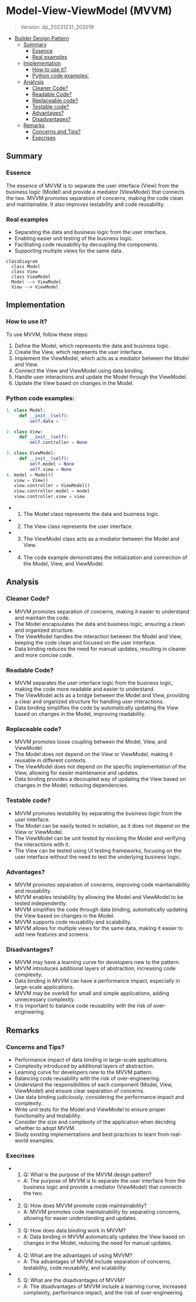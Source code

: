 
# Model-View-ViewModel (MVVM)
> Version: dp_20231231_202019

- [Builder Design Pattern](#builder-design-pattern)
   * [Summary](#summary)
      + [Essence](#essence)
      + [Real examples](#real-examples)
   * [Implementation](#implementation)
      + [How to use it?](#how-to-use-it)
      + [Python code examples:](#python-code-examples)
   * [Analysis](#analysis)
      + [Cleaner Code?](#cleaner-code)
      + [Readable Code?](#readable-code)
      + [Replaceable code?](#replaceable-code)
      + [Testable code?](#testable-code)
      + [Advantages?](#advantages)
      + [Disadvantages?](#disadvantages)
   * [Remarks](#remarks)
      + [Concerns and Tips?](#concerns-and-tips)
      + [Execrises](#execrises)

## Summary

### Essence
The essence of MVVM is to separate the user interface (View) from the business logic (Model) and provide a mediator (ViewModel) that connects the two. MVVM promotes separation of concerns, making the code clean and maintainable. It also improves testability and code reusability.

### Real examples

- Separating the data and business logic from the user interface.
- Enabling easier unit testing of the business logic.
- Facilitating code reusability by decoupling the components.
- Supporting multiple views for the same data.


```mermaid
classDiagram
  class Model
  class View
  class ViewModel
  Model --> ViewModel
  View --> ViewModel
```

## Implementation
### How to use it?
To use MVVM, follow these steps:
1. Define the Model, which represents the data and business logic.
2. Create the View, which represents the user interface.
3. Implement the ViewModel, which acts as a mediator between the Model and View.
4. Connect the View and ViewModel using data binding.
5. Handle user interactions and update the Model through the ViewModel.
6. Update the View based on changes in the Model.

### Python code examples:
```python
1. class Model:
     def __init__(self):
         self.data = ''

2. class View:
     def __init__(self):
         self.controller = None

3. class ViewModel:
     def __init__(self):
         self.model = None
         self.view = None
4. model = Model()
   view = View()
   view.controller = ViewModel()
   view.controller.model = model
   view.controller.view = view
```

- 1. The Model class represents the data and business logic.
- 2. The View class represents the user interface.
- 3. The ViewModel class acts as a mediator between the Model and View.
- 4. The code example demonstrates the initialization and connection of the Model, View, and ViewModel.   


## Analysis
### Cleaner Code?

- MVVM promotes separation of concerns, making it easier to understand and maintain the code.
- The Model encapsulates the data and business logic, ensuring a clean and organized structure.
- The ViewModel handles the interaction between the Model and View, keeping the code clean and focused on the user interface.
- Data binding reduces the need for manual updates, resulting in cleaner and more concise code.

### Readable Code?

- MVVM separates the user interface logic from the business logic, making the code more readable and easier to understand.
- The ViewModel acts as a bridge between the Model and View, providing a clear and organized structure for handling user interactions.
- Data binding simplifies the code by automatically updating the View based on changes in the Model, improving readability.

### Replaceable code?

- MVVM promotes loose coupling between the Model, View, and ViewModel.
- The Model does not depend on the View or ViewModel, making it reusable in different contexts.
- The ViewModel does not depend on the specific implementation of the View, allowing for easier maintenance and updates.
- Data binding provides a decoupled way of updating the View based on changes in the Model, reducing dependencies.

### Testable code?

- MVVM promotes testability by separating the business logic from the user interface.
- The Model can be easily tested in isolation, as it does not depend on the View or ViewModel.
- The ViewModel can be unit tested by mocking the Model and verifying the interactions with it.
- The View can be tested using UI testing frameworks, focusing on the user interface without the need to test the underlying business logic.

### Advantages?

- MVVM promotes separation of concerns, improving code maintainability and reusability.
- MVVM enables testability by allowing the Model and ViewModel to be tested independently.
- MVVM simplifies the code through data binding, automatically updating the View based on changes in the Model.
- MVVM supports code reusability and scalability.
- MVVM allows for multiple views for the same data, making it easier to add new features and screens.

### Disadvantages?

- MVVM may have a learning curve for developers new to the pattern.
- MVVM introduces additional layers of abstraction, increasing code complexity.
- Data binding in MVVM can have a performance impact, especially in large-scale applications.
- MVVM may be overkill for small and simple applications, adding unnecessary complexity.
- It is important to balance code reusability with the risk of over-engineering.


## Remarks
### Concerns and Tips?

- Performance impact of data binding in large-scale applications.
- Complexity introduced by additional layers of abstraction.
- Learning curve for developers new to the MVVM pattern.
- Balancing code reusability with the risk of over-engineering.
- Understand the responsibilities of each component (Model, View, ViewModel) and ensure clear separation of concerns.
- Use data binding judiciously, considering the performance impact and complexity.
- Write unit tests for the Model and ViewModel to ensure proper functionality and testability.
- Consider the size and complexity of the application when deciding whether to adopt MVVM.
- Study existing implementations and best practices to learn from real-world examples.


### Execrises

- 1. Q: What is the purpose of the MVVM design pattern?
   
  - A: The purpose of MVVM is to separate the user interface from the business logic and provide a mediator (ViewModel) that connects the two.
- 2. Q: How does MVVM promote code maintainability?
   
  - A: MVVM promotes code maintainability by separating concerns, allowing for easier understanding and updates.
- 3. Q: How does data binding work in MVVM?
   
  - A: Data binding in MVVM automatically updates the View based on changes in the Model, reducing the need for manual updates.
- 4. Q: What are the advantages of using MVVM?
   
  - A: The advantages of MVVM include separation of concerns, testability, code reusability, and scalability.
- 5. Q: What are the disadvantages of MVVM?
   
  - A: The disadvantages of MVVM include a learning curve, increased complexity, performance impact, and the risk of over-engineering.

